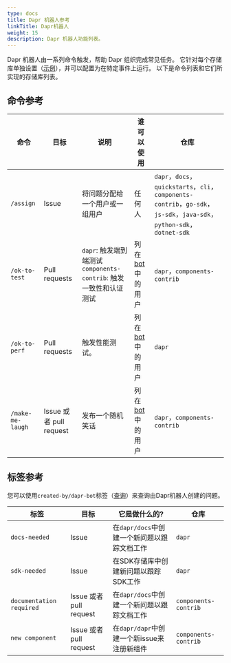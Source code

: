 ```yaml
---
type: docs
title: Dapr 机器人参考
linkTitle: Dapr机器人
weight: 15
description: Dapr 机器人功能列表。
---
```


Dapr 机器人由一系列命令触发，帮助 Dapr 组织完成常见任务。 它针对每个存储库单独设置（[示例](https://github.com/dapr/dapr/blob/master/.github/workflows/dapr-bot.yml)），并可以配置为在特定事件上运行。 以下是命令列表和它们所实现的存储库列表。

## 命令参考

| 命令               | 目标                    | 说明                                                                                     | 谁可以使用                                                                             | 仓库                                                                                                            |
| ---------------- | --------------------- | -------------------------------------------------------------------------------------- | --------------------------------------------------------------------------------- | ------------------------------------------------------------------------------------------------------------- |
| `/assign`        | Issue                 | 将问题分配给一个用户或一组用户                                                                        | 任何人                                                                               | `dapr`，`docs`，`quickstarts`，`cli`，`components-contrib`，`go-sdk`，`js-sdk`，`java-sdk`，`python-sdk`，`dotnet-sdk` |
| `/ok-to-test`    | Pull requests         | `dapr`: 触发端到端测试 <br/> `components-contrib`: 触发一致性和认证测试 | 列在[bot](https://github.com/dapr/dapr/blob/master/.github/scripts/dapr_bot.js)中的用户 | `dapr`，`components-contrib`                                                                                   |
| `/ok-to-perf`    | Pull requests         | 触发性能测试。                                                                                | 列在[bot](https://github.com/dapr/dapr/blob/master/.github/scripts/dapr_bot.js)中的用户 | `dapr`                                                                                                        |
| `/make-me-laugh` | Issue 或者 pull request | 发布一个随机笑话                                                                               | 列在[bot](https://github.com/dapr/dapr/blob/master/.github/scripts/dapr_bot.js)中的用户 | `dapr`，`components-contrib`                                                                                   |

## 标签参考

您可以使用`created-by/dapr-bot`标签（[查询](https://github.com/search?q=org%3Adapr%20is%3Aissue%20label%3Acreated-by%2Fdapr-bot%20\&type=issues)）来查询由Dapr机器人创建的问题。

| 标签                       | 目标                    | 它是做什么的?                       | 仓库                   |
| ------------------------ | --------------------- | ----------------------------- | -------------------- |
| `docs-needed`            | Issue                 | 在`dapr/docs`中创建一个新问题以跟踪文档工作   | `dapr`               |
| `sdk-needed`             | Issue                 | 在SDK存储库中创建新问题以跟踪SDK工作         | `dapr`               |
| `documentation required` | Issue 或者 pull request | 在`dapr/docs`中创建一个新问题以跟踪文档工作   | `components-contrib` |
| `new component`          | Issue 或者 pull request | 在`dapr/dapr`中创建一个新issue来注册新组件 | `components-contrib` |
